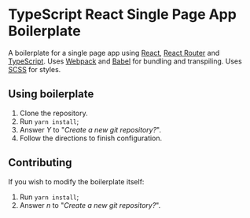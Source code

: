 # TypeScript React Single Page App Boilerplate

A boilerplate for a single page app using [React](https://reactjs.org/), [React Router](https://reacttraining.com/react-router/) and [TypeScript](https://www.typescriptlang.org/). Uses [Webpack](https://webpack.js.org/) and [Babel](https://babeljs.io/) for bundling and transpiling. Uses [SCSS](https://sass-lang.com/documentation/syntax) for styles.

## Using boilerplate

1. Clone the repository.
2. Run `yarn install`;
3. Answer *Y* to "*Create a new git repository?*".
4. Follow the directions to finish configuration.

## Contributing

If you wish to modify the boilerplate itself:

1. Run `yarn install`;
2. Answer *n* to "*Create a new git repository?*".

